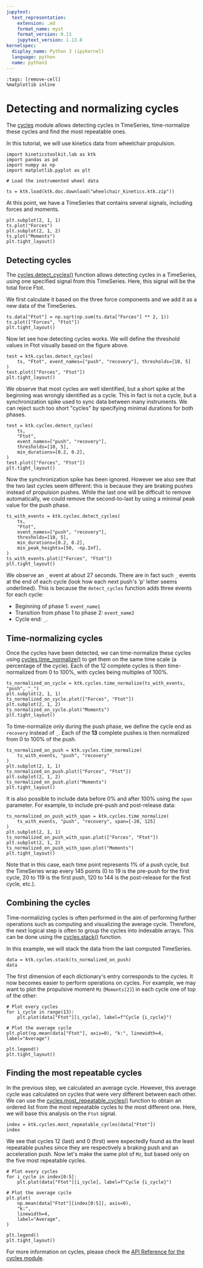 ```yaml
---
jupytext:
  text_representation:
    extension: .md
    format_name: myst
    format_version: 0.13
    jupytext_version: 1.13.8
kernelspec:
  display_name: Python 3 (ipykernel)
  language: python
  name: python3
---
```


```{code-cell} ipython3
:tags: [remove-cell]
%matplotlib inline
```

# Detecting and normalizing cycles

The [cycles](api/kineticstoolkit.cycles.rst) module allows detecting cycles in TimeSeries, time-normalize these cycles and find the most repeatable ones.

In this tutorial, we will use kinetics data from wheelchair propulsion.

```{code-cell} ipython3
import kineticstoolkit.lab as ktk
import pandas as pd
import numpy as np
import matplotlib.pyplot as plt

# Load the instrumented wheel data

ts = ktk.load(ktk.doc.download("wheelchair_kinetics.ktk.zip"))
```

At this point, we have a TimeSeries that contains several signals, including forces and moments.

```{code-cell} ipython3
plt.subplot(2, 1, 1)
ts.plot("Forces")
plt.subplot(2, 1, 2)
ts.plot("Moments")
plt.tight_layout()
```

## Detecting cycles

The [cycles.detect_cycles()](api/kineticstoolkit.cycles.detect_cycles.rst) function allows detecting cycles in a TimeSeries, using one specified signal from this TimeSeries. Here, this signal will be the total force Ftot.

We first calculate it based on the three force components and we add it as a new data of the TimeSeries.

```{code-cell} ipython3
ts.data["Ftot"] = np.sqrt(np.sum(ts.data["Forces"] ** 2, 1))
ts.plot(["Forces", "Ftot"])
plt.tight_layout()
```

Now let see how detecting cycles works. We will define the threshold values in Ftot visually based on the figure above.

```{code-cell} ipython3
test = ktk.cycles.detect_cycles(
    ts, "Ftot", event_names=["push", "recovery"], thresholds=[10, 5]
)
test.plot(["Forces", "Ftot"])
plt.tight_layout()
```

We observe that most cycles are well identified, but a short spike at the beginning was wrongly identified as a cycle. This in fact is not a cycle, but a synchronization spike used to sync data between many instruments. We can reject such too short "cycles" by specifying minimal durations for both phases.

```{code-cell} ipython3
test = ktk.cycles.detect_cycles(
    ts,
    "Ftot",
    event_names=["push", "recovery"],
    thresholds=[10, 5],
    min_durations=[0.2, 0.2],
)
test.plot(["Forces", "Ftot"])
plt.tight_layout()
```

Now the synchronization spike has been ignored. However we also see that the two last cycles seem different: this is because they are braking pushes instead of propulsion pushes. While the last one will be difficult to remove automatically, we could remove the second-to-last by using a minimal peak value for the push phase.

```{code-cell} ipython3
ts_with_events = ktk.cycles.detect_cycles(
    ts,
    "Ftot",
    event_names=["push", "recovery"],
    thresholds=[10, 5],
    min_durations=[0.2, 0.2],
    min_peak_heights=[50, -np.Inf],
)
ts_with_events.plot(["Forces", "Ftot"])
plt.tight_layout()
```

We observe an `_` event at about 27 seconds. There are in fact such `_` events at the end of each cycle (look how each next push's 'p' letter seems underlined). This is because the `detect_cycles` function adds three events for each cycle:

- Beginning of phase 1: `event_name1`
- Transition from phase 1 to phase 2: `event_name2`
- Cycle end: `_`.

## Time-normalizing cycles

Once the cycles have been detected, we can time-normalize these cycles using [cycles.time_normalize()](api/kineticstoolkit.cycles.time_normalize.rst) to get them on the same time scale (a percentage of the cycle). Each of the 12 complete cycles is then time-normalized from 0 to 100%, with cycles being multiples of 100%.

```{code-cell} ipython3
ts_normalized_on_cycle = ktk.cycles.time_normalize(ts_with_events, "push", "_")
plt.subplot(2, 1, 1)
ts_normalized_on_cycle.plot(["Forces", "Ftot"])
plt.subplot(2, 1, 2)
ts_normalized_on_cycle.plot("Moments")
plt.tight_layout()
```

To time-normalize only during the push phase, we define the cycle end as `recovery` instead of `_`. Each of the **13** complete pushes is then normalized from 0 to 100% of the push.

```{code-cell} ipython3
ts_normalized_on_push = ktk.cycles.time_normalize(
    ts_with_events, "push", "recovery"
)
plt.subplot(2, 1, 1)
ts_normalized_on_push.plot(["Forces", "Ftot"])
plt.subplot(2, 1, 2)
ts_normalized_on_push.plot("Moments")
plt.tight_layout()
```

It is also possible to include data before 0% and after 100% using the `span` parameter. For example, to include pre-push and post-release data:

```{code-cell} ipython3
ts_normalized_on_push_with_span = ktk.cycles.time_normalize(
    ts_with_events, "push", "recovery", span=[-20, 125]
)
plt.subplot(2, 1, 1)
ts_normalized_on_push_with_span.plot(["Forces", "Ftot"])
plt.subplot(2, 1, 2)
ts_normalized_on_push_with_span.plot("Moments")
plt.tight_layout()
```

Note that in this case, each time point represents 1% of a push cycle, but the TimeSeries wrap every 145 points (0 to 19 is the pre-push for the first cycle, 20 to 119 is the first push, 120 to 144 is the post-release for the first cycle, etc.).

## Combining the cycles

Time-normalizing cycles is often performed in the aim of performing further operations such as computing and visualizing the average cycle. Therefore, the next logical step is often to group the cycles into indexable arrays. This can be done using the [cycles.stack()](api/kineticstoolkit.cycles.stack.rst) function.

In this example, we will stack the data from the last computed TimeSeries.

```{code-cell} ipython3
data = ktk.cycles.stack(ts_normalized_on_push)
data
```

The first dimension of each dictionary's entry corresponds to the cycles. It now becomes easier to perform operations on cycles. For example, we may want to plot the propulsive moment `Mz` (`Moments[2]`) in each cycle one of top of the other:

```{code-cell} ipython3
# Plot every cycles
for i_cycle in range(13):
    plt.plot(data["Ftot"][i_cycle], label=f"Cycle {i_cycle}")

# Plot the average cycle
plt.plot(np.mean(data["Ftot"], axis=0), "k:", linewidth=4, label="Average")

plt.legend()
plt.tight_layout()
```

## Finding the most repeatable cycles

In the previous step, we calculated an average cycle. However, this average cycle was calculated on cycles that were very different between each other. We can use the [cycles.most_repeatable_cycles()](api/kineticstoolkit.cycles.most_repeatable_cycles.rst) function to obtain an ordered list from the most repeatable cycles to the most different one. Here, we will base this analysis on the `Ftot` signal.

```{code-cell} ipython3
index = ktk.cycles.most_repeatable_cycles(data["Ftot"])
index
```

We see that cycles 12 (last) and 0 (first) were expectedly found as the least repeatable pushes since they are respectively a braking push and an acceleration push. Now let's make the same plot of `Mz`, but based only on the five most repeatable cycles.

```{code-cell} ipython3
# Plot every cycles
for i_cycle in index[0:5]:
    plt.plot(data["Ftot"][i_cycle], label=f"Cycle {i_cycle}")

# Plot the average cycle
plt.plot(
    np.mean(data["Ftot"][index[0:5]], axis=0),
    "k:",
    linewidth=4,
    label="Average",
)

plt.legend()
plt.tight_layout()
```

For more information on cycles, please check the [API Reference for the cycles module](api/kineticstoolkit.cycles.rst).
